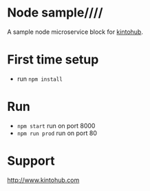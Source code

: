 # Node sample////

A sample node microservice block for [kintohub](http://kintohub.com).


# First time setup

* run `npm install`


# Run

* `npm start` run on port 8000
* `npm run prod` run on port 80

# Support

http://www.kintohub.com
